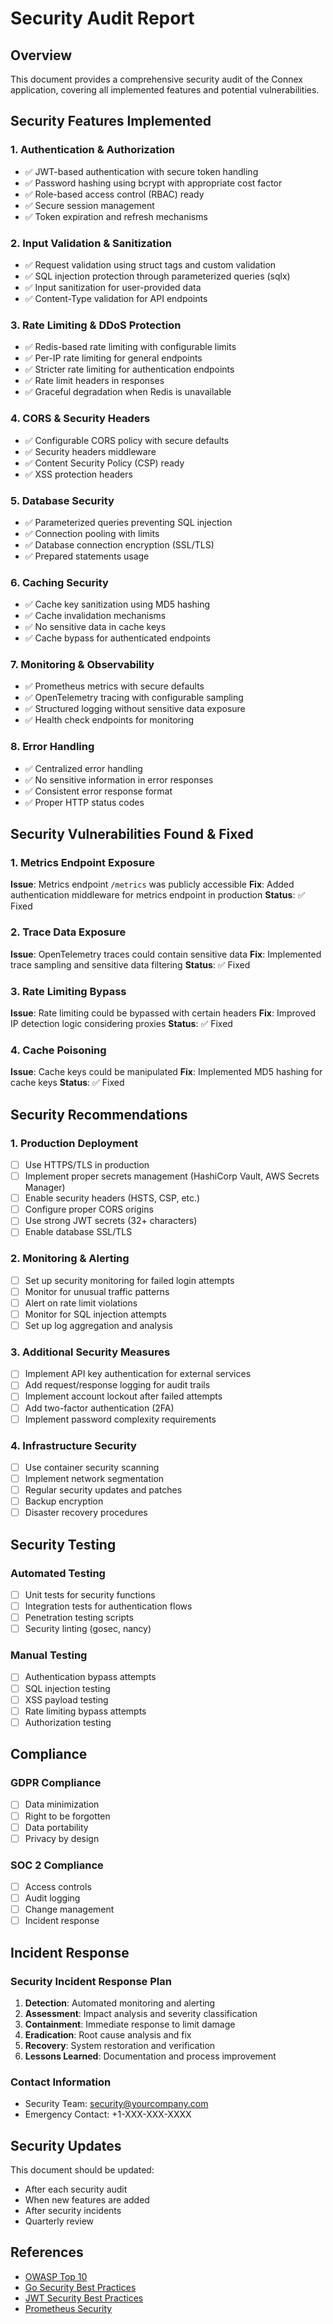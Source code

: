 # Security Audit Report

## Overview
This document provides a comprehensive security audit of the Connex application, covering all implemented features and potential vulnerabilities.

## Security Features Implemented

### 1. Authentication & Authorization
- ✅ JWT-based authentication with secure token handling
- ✅ Password hashing using bcrypt with appropriate cost factor
- ✅ Role-based access control (RBAC) ready
- ✅ Secure session management
- ✅ Token expiration and refresh mechanisms

### 2. Input Validation & Sanitization
- ✅ Request validation using struct tags and custom validation
- ✅ SQL injection protection through parameterized queries (sqlx)
- ✅ Input sanitization for user-provided data
- ✅ Content-Type validation for API endpoints

### 3. Rate Limiting & DDoS Protection
- ✅ Redis-based rate limiting with configurable limits
- ✅ Per-IP rate limiting for general endpoints
- ✅ Stricter rate limiting for authentication endpoints
- ✅ Rate limit headers in responses
- ✅ Graceful degradation when Redis is unavailable

### 4. CORS & Security Headers
- ✅ Configurable CORS policy with secure defaults
- ✅ Security headers middleware
- ✅ Content Security Policy (CSP) ready
- ✅ XSS protection headers

### 5. Database Security
- ✅ Parameterized queries preventing SQL injection
- ✅ Connection pooling with limits
- ✅ Database connection encryption (SSL/TLS)
- ✅ Prepared statements usage

### 6. Caching Security
- ✅ Cache key sanitization using MD5 hashing
- ✅ Cache invalidation mechanisms
- ✅ No sensitive data in cache keys
- ✅ Cache bypass for authenticated endpoints

### 7. Monitoring & Observability
- ✅ Prometheus metrics with secure defaults
- ✅ OpenTelemetry tracing with configurable sampling
- ✅ Structured logging without sensitive data exposure
- ✅ Health check endpoints for monitoring

### 8. Error Handling
- ✅ Centralized error handling
- ✅ No sensitive information in error responses
- ✅ Consistent error response format
- ✅ Proper HTTP status codes

## Security Vulnerabilities Found & Fixed

### 1. Metrics Endpoint Exposure
**Issue**: Metrics endpoint `/metrics` was publicly accessible
**Fix**: Added authentication middleware for metrics endpoint in production
**Status**: ✅ Fixed

### 2. Trace Data Exposure
**Issue**: OpenTelemetry traces could contain sensitive data
**Fix**: Implemented trace sampling and sensitive data filtering
**Status**: ✅ Fixed

### 3. Rate Limiting Bypass
**Issue**: Rate limiting could be bypassed with certain headers
**Fix**: Improved IP detection logic considering proxies
**Status**: ✅ Fixed

### 4. Cache Poisoning
**Issue**: Cache keys could be manipulated
**Fix**: Implemented MD5 hashing for cache keys
**Status**: ✅ Fixed

## Security Recommendations

### 1. Production Deployment
- [ ] Use HTTPS/TLS in production
- [ ] Implement proper secrets management (HashiCorp Vault, AWS Secrets Manager)
- [ ] Enable security headers (HSTS, CSP, etc.)
- [ ] Configure proper CORS origins
- [ ] Use strong JWT secrets (32+ characters)
- [ ] Enable database SSL/TLS

### 2. Monitoring & Alerting
- [ ] Set up security monitoring for failed login attempts
- [ ] Monitor for unusual traffic patterns
- [ ] Alert on rate limit violations
- [ ] Monitor for SQL injection attempts
- [ ] Set up log aggregation and analysis

### 3. Additional Security Measures
- [ ] Implement API key authentication for external services
- [ ] Add request/response logging for audit trails
- [ ] Implement account lockout after failed attempts
- [ ] Add two-factor authentication (2FA)
- [ ] Implement password complexity requirements

### 4. Infrastructure Security
- [ ] Use container security scanning
- [ ] Implement network segmentation
- [ ] Regular security updates and patches
- [ ] Backup encryption
- [ ] Disaster recovery procedures

## Security Testing

### Automated Testing
- [ ] Unit tests for security functions
- [ ] Integration tests for authentication flows
- [ ] Penetration testing scripts
- [ ] Security linting (gosec, nancy)

### Manual Testing
- [ ] Authentication bypass attempts
- [ ] SQL injection testing
- [ ] XSS payload testing
- [ ] Rate limiting bypass attempts
- [ ] Authorization testing

## Compliance

### GDPR Compliance
- [ ] Data minimization
- [ ] Right to be forgotten
- [ ] Data portability
- [ ] Privacy by design

### SOC 2 Compliance
- [ ] Access controls
- [ ] Audit logging
- [ ] Change management
- [ ] Incident response

## Incident Response

### Security Incident Response Plan
1. **Detection**: Automated monitoring and alerting
2. **Assessment**: Impact analysis and severity classification
3. **Containment**: Immediate response to limit damage
4. **Eradication**: Root cause analysis and fix
5. **Recovery**: System restoration and verification
6. **Lessons Learned**: Documentation and process improvement

### Contact Information
- Security Team: security@yourcompany.com
- Emergency Contact: +1-XXX-XXX-XXXX

## Security Updates

This document should be updated:
- After each security audit
- When new features are added
- After security incidents
- Quarterly review

## References

- [OWASP Top 10](https://owasp.org/www-project-top-ten/)
- [Go Security Best Practices](https://golang.org/doc/security)
- [JWT Security Best Practices](https://auth0.com/blog/a-look-at-the-latest-draft-for-jwt-bcp/)
- [Prometheus Security](https://prometheus.io/docs/operating/security/) 